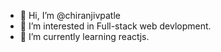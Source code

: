 - 👋 Hi, I’m @chiranjivpatle
- 👀 I’m interested in Full-stack web devlopment.
- 🌱 I’m currently learning reactjs.


<!---
chiranjivpatle/chiranjivpatle is a ✨ special ✨ repository because its `README.md` (this file) appears on your GitHub profile.
You can click the Preview link to take a look at your changes.
--->
